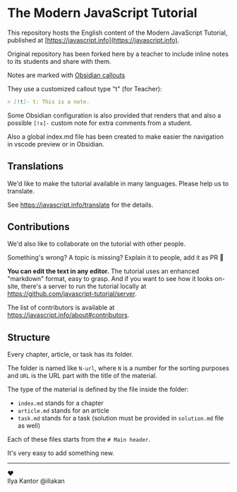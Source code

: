 # The Modern JavaScript Tutorial

This repository hosts the English content of the Modern JavaScript Tutorial, published at [https://javascript.info](https://javascript.info).

Original repository has been forked here by a teacher to include inline notes to its students and share with them.

Notes are marked with [Obsidian
callouts](https://help.obsidian.md/Editing+and+formatting/Callouts)

They use a customized callout type "t" (for Teacher):

```md
> [!t]- t: This is a note.
```

Some Obsidian configuration is also provided that renders that and also a possible `[!x]-` custom note for extra comments from a student.

Also a global index.md file has been created to make easier the navigation in vscode preview or in Obsidian.

## Translations

We'd like to make the tutorial available in many languages. Please help us to translate.

See <https://javascript.info/translate> for the details.

## Contributions

We'd also like to collaborate on the tutorial with other people.

Something's wrong? A topic is missing? Explain it to people, add it as PR 👏

**You can edit the text in any editor.** The tutorial uses an enhanced "markdown" format, easy to grasp. And if you want to see how it looks on-site, there's a server to run the tutorial locally at <https://github.com/javascript-tutorial/server>.

The list of contributors is available at <https://javascript.info/about#contributors>.

## Structure

Every chapter, article, or task has its folder.

The folder is named like `N-url`, where `N` is a number for the sorting purposes and `URL` is the URL part with the title of the material.

The type of the material is defined by the file inside the folder:

  - `index.md` stands for a chapter
  - `article.md` stands for an article
  - `task.md` stands for a task (solution must be provided in `solution.md` file as well)

Each of these files starts from the `# Main header`.

It's very easy to add something new.

---  
♥  
Ilya Kantor @iliakan
